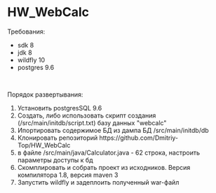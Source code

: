 # HW_WebCalc
<p>Требования:</p>
<ul>
<li>sdk 8</li>
<li>jdk 8</li>
<li>wildfly 10</li>
<li>postgres 9.6</li>
</ul>
<br>
<p>Порядок развертывания:</p>
<ol>
<li>Установить postgresSQL 9.6</li>
<li>Создать, либо использовать скрипт создания (/src/main/initdb/script.txt) базу данных "webcalc" </li>
<li>Ипортировать содержимое БД из дампа БД /src/main/initdb/db</li>
<li>Клонировать репозиторий https://github.com/Dmitriy-Top/HW_WebCalc</li>
<li>в файле /src/main/java/Calculator.java - 62 строка, настроить параметры доступы к бд</li>
<li>Скомплировать и собрать проект из исходников. Версия компилятора 1.8, версия maven 3</li>
<li>Запустить wildfly и задеплоить полученный war-файл</li>
</ol>
